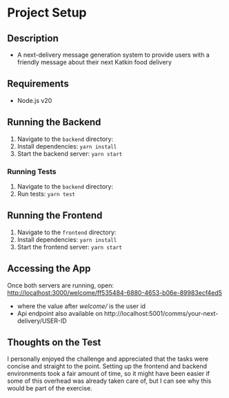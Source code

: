 # Project Setup

## Description
- A next-delivery message generation system to provide users with a friendly message about their next Katkin food delivery

## Requirements
- Node.js v20  

## Running the Backend
1. Navigate to the `backend` directory:  
2. Install dependencies:  `yarn install`
3. Start the backend server:  `yarn start`

### Running Tests
1. Navigate to the `backend` directory:  
2. Run tests:  `yarn test`

## Running the Frontend
1. Navigate to the `frontend` directory:  
2. Install dependencies:  `yarn install`
3. Start the frontend server:  `yarn start`


## Accessing the App
Once both servers are running, open:  
[http://localhost:3000/welcome/ff535484-6880-4653-b06e-89983ecf4ed5](http://localhost:3000/welcome/ff535484-6880-4653-b06e-89983ecf4ed5)
 - where the value after *welcome/* is the user id
 - Api endpoint also available on http://localhost:5001/comms/your-next-delivery/USER-ID

## Thoughts on the Test
I personally enjoyed the challenge and appreciated that the tasks were concise and straight to the point. Setting up the frontend and backend environments took a fair amount of time, so it might have been easier if some of this overhead was already taken care of, but I can see why this would be part of the exercise.
